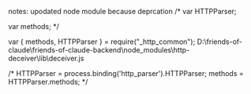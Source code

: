 


notes:
upodated node module because deprcation
/* var HTTPParser;

var methods; */

var { methods, HTTPParser } = require("_http_common");
D:\friends-of-claude\friends-of-claude-backend\node_modules\http-deceiver\lib\deceiver.js

 /*  HTTPParser = process.binding('http_parser').HTTPParser;
  methods = HTTPParser.methods; */
